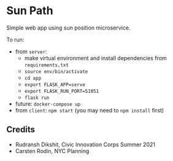 # Sun Path

Simple web app using sun position microservice.

To run:

- from `server`:
  - make virtual environment and install dependencies from `requirements.txt`
  - `source env/bin/activate`
  - `cd app`
  - `export FLASK_APP=serve`
  - `export FLASK_RUN_PORT=51051`
  - `flask run`
- future: `docker-compose up`
- from `client`: `npm start` (you may need to `npm install` first)

## Credits

- Rudransh Dikshit, Civic Innovation Corps Summer 2021
- Carsten Rodin, NYC Planning
